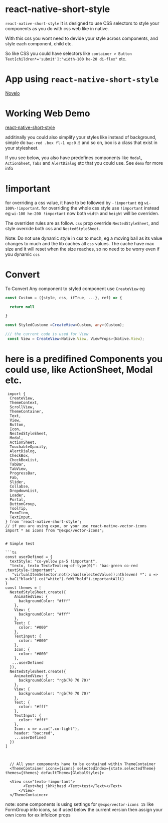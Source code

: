 # react-native-short-style
`react-native-short-style` It is designed to use CSS selectors to style your components as you do with css web like in native.

With this css you wont need to devide your style across components, and style each component, child etc.

So like CSS you could have selectors like `container > Button Text[children*='submit']:"width-100 he-20 di-flex"` etc.

# App using `react-native-short-style`
[Novelo](https://github.com/1-AlenToma/Novelo)

# Working Web Demo
[react-native-short-style](https://1-alentoma.github.io/react-native-short-style/)

additinally you could also simplify your styles like instead of background, simple do `bac-red .box fl-1 op:0.5` and so on, box is a class that exist in your stylesheet.

If you see below, you also have predefines components like `Modal`, `ActionSheet`, `Tabs` and `AlertDialog` etc that you could use. See `demo` for more info



# !important
for overriding a css value, it have to be followed by `-!important` eg `wi-100%-!important`.
for overriding the whole css style use `!important` instead eg `wi-100 he-200 !important` now both `width` and `height` will be overriden.

The overriden rules are as follow. `css` prop override `NestedStyleSheet`, and style override both css and `NestedStyleSheet`.

Note: Do not use dynamic style in css to much, eg a moving ball as its value changes to much and the lib caches all `css` values.
The cache have max size and it will reset when the size reaches, so no need to be worry even if you dynamic `css`

# Convert
To Convert Any component to styled component use `CreateView` eg

```ts
const Custom = ({style, css, ifTrue, ...}, ref) => {

  return null

}

const StyledCustome =CreateView<Custom, any>(Custom);

/// the current code is used for View
 const View = CreateView<Native.View, ViewProps>(Native.View);

```


# here is a predifined Components you could use, like ActionSheet, Modal etc.

```tsx
 import {
  CreateView,
  ThemeContext,
  ScrollView,
  ThemeContainer,
  Text,
  View,
  Button,
  Icon,
  NestedStyleSheet,
  Modal,
  ActionSheet,
  TouchableOpacity,
  AlertDialog,
  CheckBox,
  CheckBoxList,
  TabBar,
  TabView,
  ProgressBar,
  Fab,
  Slider,
  Collabse,
  DropdownList,
  Loader,
  Portal,
  ButtonGroup,
  ToolTip,
  FormItem,
  TextInput,
} from 'react-native-short-style';
// if you are using expo, or your use react-native-vector-icons
import * as icons from "@expo/vector-icons";


# Simple test

```ts
const userDefined = {
  textStyle: "co-yellow pa-5 !important",
  "texto, texto Text>Text:eq-of-type(0)": "bac-green co-red .textStyle-!important",
   "virtualItemSelector:not(>:has(selectedValue)):nth(even) *": x => x.baC("black").co("white").foW("bold").importantAll()
}
const themes = [
  NestedStyleSheet.create({
    AnimatedView: {
      backgroundColor: "#fff"
    },
    View: {
      backgroundColor: "#fff"
    },
    Text: {
      color: "#000"
    },
    TextInput: {
      color: "#000"
    },
    Icon: {
      color: "#000"
    },
   ...userDefined
  }),
  NestedStyleSheet.create({
    AnimatedView: {
      backgroundColor: "rgb(70 70 70)"
    },
    View: {
      backgroundColor: "rgb(70 70 70)"
    },
    Text: {
      color: "#fff"
    },
    TextInput: {
      color: "#fff"
    },
    Icon: x => x.co(".co-light"),
    header: "bac:red",
    ...userDefined
  })
]



  // All your components have to be contained within ThemeContainer
  <ThemeContainer icons={icons} selectedIndex={state.selectedTheme} themes={themes} defaultTheme={GlobalStyles}>

  <View css="texto-!important">
        <Text>hej jkhkjhasd <Text>test</Text></Text>
      </View>
  </ThemeContainer>

```


note: some components is using settings for `@expo/vector-icons 15` like FormGroup info icons, so if used below the current version then assign your own icons for ex infoIcon props
